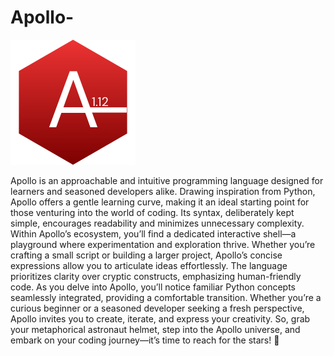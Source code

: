 # Apollo-
<img src="./Apollo.svg">

Apollo is an approachable and intuitive programming language designed for learners and seasoned developers alike. Drawing inspiration from Python, Apollo offers a gentle learning curve, making it an ideal starting point for those venturing into the world of coding. Its syntax, deliberately kept simple, encourages readability and minimizes unnecessary complexity. Within Apollo’s ecosystem, you’ll find a dedicated interactive shell—a playground where experimentation and exploration thrive. Whether you’re crafting a small script or building a larger project, Apollo’s concise expressions allow you to articulate ideas effortlessly. The language prioritizes clarity over cryptic constructs, emphasizing human-friendly code. As you delve into Apollo, you’ll notice familiar Python concepts seamlessly integrated, providing a comfortable transition. Whether you’re a curious beginner or a seasoned developer seeking a fresh perspective, Apollo invites you to create, iterate, and express your creativity. So, grab your metaphorical astronaut helmet, step into the Apollo universe, and embark on your coding journey—it’s time to reach for the stars! 🚀
